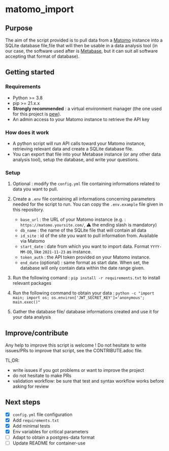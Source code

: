 # matomo_import
## Purpose
The aim of the script provided is to pull data from a [Matomo](matomo.org) instance into a SQLite database file,file that will then be usable in a data analysis tool (in our case, the software used after is [Metabase](metabase.com), but it can suit all software accepting that format of database).



## Getting started
### Requirements
- Python >= 3.8
- pip >= 21.x.x
- **Strongly recommended** : a virtual environment manager (the one used for this project is [pew](https://github.com/berdario/pew)).
- An admin access to your Matomo instance to retrieve the API key

### How does it work
- A python script will run API calls toward your Matomo instance, retrieving relevant data and create a SQLite database file.
- You can export that file into your Metabase instance (or any other data analysis tool), setup the database, and write your questions.

### Setup
1. Optional : modify the `config.yml` file containing informations related to data you want to pull.
2. Create a `.env` file containing all informations concerning parameters needed for the script to run. You can copy the `.env.example` file given in this repository.
    - `base_url` : the URL of your Matomo instance (e.g. : `https://matomo.yoursite.com/`, ⚠️ the ending slash is mandatory)
    - `db_name` : the name of the SQLite file that will contain all data
    - `id_site` : id of the site you want to pull information from. Available via Matomo
    - `start_date` : date from which you want to import data. Format `YYYY-MM-DD`, like `2021-11-23` as instance.
    - `token_auth` : the API token provided on your Matomo instance.
    - `end_date` (optional) : same format as start date. When set, the database will only contain data within the date range given.


3. Run the following comand : `pip install -r requirements.txt` to install relevant packages
4. Run the following command to obtain your data : `python -c "import main; import os; os.environ['JWT_SECRET_KEY']='anonymous'; main.exec()"`
5. Gather the database file/ database informations created and use it for your data analysis

## Improve/contribute
Any help to improve this script is welcome ! Do not hesitate to write issues/PRs to improve that script, see the CONTRIBUTE.adoc file.

TL;DR:
- write issues if you got problems or want to improve the project
- do not hesitate to make PRs
- validation workflow: be sure that test and syntax workflow works before asking for review

## Next steps

- [x] `config.yml` file configuration
- [x] Add `requirements.txt`
- [x] Add minimal tests
- [x] Env variables for critical parameters
- [ ] Adapt to obtain a postgres-data format
- [ ] Update README for container-use